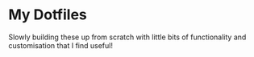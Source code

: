# My Dotfiles

Slowly building these up from scratch with little bits of functionality and customisation that I find useful!
